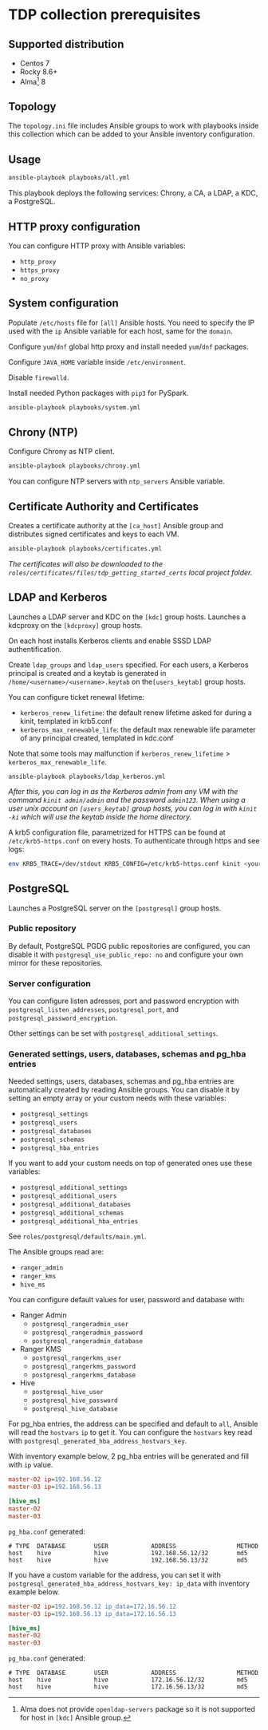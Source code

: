 # TDP collection prerequisites

## Supported distribution

- Centos 7
- Rocky 8.6+
- Alma[^alma] 8

[^alma]: Alma does not provide `openldap-servers` package so it is not supported for host in `[kdc]` Ansible group.

## Topology

The `topology.ini` file includes Ansible groups to work with playbooks inside this collection which can be added to your Ansible inventory configuration.

## Usage

```bash
ansible-playbook playbooks/all.yml
```

This playbook deploys the following services: Chrony, a CA, a LDAP, a KDC, a PostgreSQL.

## HTTP proxy configuration

You can configure HTTP proxy with Ansible variables:
- `http_proxy`
- `https_proxy`
- `no_proxy`

## System configuration

Populate `/etc/hosts` file for `[all]` Ansible hosts. You need to specify the IP used with the `ip` Ansible variable for each host, same for the `domain`.

Configure `yum`/`dnf` global http proxy and install needed `yum`/`dnf` packages.

Configure `JAVA_HOME` variable inside `/etc/environment`.

Disable `firewalld`.

Install needed Python packages with `pip3` for PySpark.

```bash
ansible-playbook playbooks/system.yml
```

## Chrony (NTP)

Configure Chrony as NTP client.

```bash
ansible-playbook playbooks/chrony.yml
```

You can configure NTP servers with `ntp_servers` Ansible variable.

## Certificate Authority and Certificates

Creates a certificate authority at the `[ca_host]` Ansible group and distributes signed certificates and keys to each VM.

```bash
ansible-playbook playbooks/certificates.yml
```

_The certificates will also be downloaded to the `roles/certificates/files/tdp_getting_started_certs` local project folder._

## LDAP and Kerberos

Launches a LDAP server and KDC on the `[kdc]` group hosts.
Launches a kdcproxy on the `[kdcproxy]` group hosts.

On each host installs Kerberos clients and enable SSSD LDAP authentification.

Create `ldap_groups` and `ldap_users` specified. For each users, a Kerberos principal is created and a keytab is generated in `/home/<username>/<username>.keytab` on  the`[users_keytab]` group hosts.

You can configure ticket renewal lifetime:
- `kerberos_renew_lifetime`: the default renew lifetime asked for during a kinit, templated in krb5.conf
- `kerberos_max_renewable_life`: the default max renewable life parameter of any principal created, templated in kdc.conf

Note that some tools may malfunction if `kerberos_renew_lifetime` > `kerberos_max_renewable_life`.

```
ansible-playbook playbooks/ldap_kerberos.yml
```

_After this, you can log in as the Kerberos admin from any VM with the command `kinit admin/admin` and the password `admin123`. When using a user unix account on `[users_keytab]` group hosts, you can log in with `kinit -ki` which will use the keytab inside the home directory._

A krb5 configuration file, parametrized for HTTPS can be found at `/etc/krb5-https.conf` on every hosts. To authenticate through https and see logs:
```bash
env KRB5_TRACE=/dev/stdout KRB5_CONFIG=/etc/krb5-https.conf kinit <your_user>
```

## PostgreSQL

Launches a PostgreSQL server on the `[postgresql]` group hosts.

### Public repository

By default, PostgreSQL PGDG public repositories are configured, you can disable it with `postgresql_use_public_repo: no` and configure your own mirror for these repositories.

### Server configuration

You can configure listen adresses, port and password encryption with `postgresql_listen_addresses`, `postgresql_port`, and `postgresql_password_encryption`.

Other settings can be set with `postgresql_additional_settings`.

### Generated settings, users, databases, schemas and pg_hba entries

Needed settings, users, databases, schemas and pg_hba entries are automatically created by reading Ansible groups. You can disable it by setting an empty array or your custom needs with these variables:

- `postgresql_settings`
- `postgresql_users`
- `postgresql_databases`
- `postgresql_schemas`
- `postgresql_hba_entries`

If you want to add your custom needs on top of generated ones use these variables:

- `postgresql_additional_settings`
- `postgresql_additional_users`
- `postgresql_additional_databases`
- `postgresql_additional_schemas`
- `postgresql_additional_hba_entries`

See `roles/postgresql/defaults/main.yml`.

The Ansible groups read are:

- `ranger_admin`
- `ranger_kms`
- `hive_ms`

You can configure default values for user, password and database with:

- Ranger Admin
    - `postgresql_rangeradmin_user`
    - `postgresql_rangeradmin_password`
    - `postgresql_rangeradmin_database`
- Ranger KMS
    - `postgresql_rangerkms_user`
    - `postgresql_rangerkms_password`
    - `postgresql_rangerkms_database`
- Hive
    - `postgresql_hive_user`
    - `postgresql_hive_password`
    - `postgresql_hive_database`

For pg_hba entries, the address can be specified and default to `all`, Ansible will read the `hostvars` `ip` to get it. You can configure the `hostvars` key read with `postgresql_generated_hba_address_hostvars_key`.

With inventory example below, 2 pg_hba entries will be generated and fill with `ip` value.

```ini
master-02 ip=192.168.56.12
master-03 ip=192.168.56.13

[hive_ms]
master-02
master-03
```

`pg_hba.conf` generated:

```
# TYPE  DATABASE        USER            ADDRESS                 METHOD
host    hive            hive            192.168.56.12/32        md5
host    hive            hive            192.168.56.13/32        md5
```

If you have a custom variable for the address, you can set it with `postgresql_generated_hba_address_hostvars_key: ip_data` with inventory example below.

```ini
master-02 ip=192.168.56.12 ip_data=172.16.56.12
master-03 ip=192.168.56.13 ip_data=172.16.56.13

[hive_ms]
master-02
master-03
```

`pg_hba.conf` generated:

```
# TYPE  DATABASE        USER            ADDRESS                 METHOD
host    hive            hive            172.16.56.12/32         md5
host    hive            hive            172.16.56.13/32         md5
```
